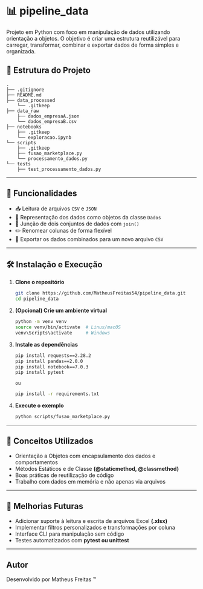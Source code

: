 # 📊 pipeline_data

Projeto em Python com foco em manipulação de dados utilizando orientação a objetos. O objetivo é criar uma estrutura reutilizável para carregar, transformar, combinar e exportar dados de forma simples e organizada.

## 📁 Estrutura do Projeto

```
.
├── .gitignore
├── README.md
├── data_processed
    └── .gitkeep
├── data_raw
    ├── dados_empresaA.json
    └── dados_empresaB.csv
├── notebooks
    ├── .gitkeep
    └── exploracao.ipynb
└── scripts
    ├── .gitkeep
    ├── fusao_marketplace.py
    └── processamento_dados.py
└── tests
    ├── test_processamento_dados.py

```

---

## 🚀 Funcionalidades

- 📥 Leitura de arquivos `CSV` e `JSON`
- 🧠 Representação dos dados como objetos da classe `Dados`
- 🔄 Junção de dois conjuntos de dados com `join()`
- ✏️ Renomear colunas de forma flexível
- 💾 Exportar os dados combinados para um novo arquivo `CSV`

---

## 🛠️ Instalação e Execução

1. **Clone o repositório**
   ```bash
   git clone https://github.com/MatheusFreitas54/pipeline_data.git
   cd pipeline_data
   ```
   
2. **(Opcional) Crie um ambiente virtual**

   ```bash
   python -m venv venv
   source venv/bin/activate  # Linux/macOS
   venv\Scripts\activate     # Windows
   ```

3. **Instale as dependências**

   ```bash
   pip install requests==2.28.2
   pip install pandas==2.0.0
   pip install notebook==7.0.3
   pip install pytest
   ```
   `ou`

   ```bash
   pip install -r requirements.txt
   ```

4. **Execute o exemplo**

   ```bash
   python scripts/fusao_marketplace.py
   ```


---

## 🧠 Conceitos Utilizados

   - Orientação a Objetos com encapsulamento dos dados e comportamentos
   - Métodos Estáticos e de Classe **(@staticmethod, @classmethod)**
   - Boas práticas de reutilização de código
   - Trabalho com dados em memória e não apenas via arquivos

---

## 🔧 Melhorias Futuras

   - Adicionar suporte à leitura e escrita de arquivos Excel **(.xlsx)**
   - Implementar filtros personalizados e transformações por coluna
   - Interface CLI para manipulação sem código
   - Testes automatizados com **pytest ou unittest**

---

## Autor

Desenvolvido por Matheus Freitas ™
